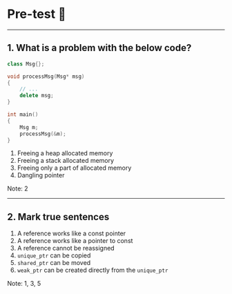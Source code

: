 # Pre-test 🤯

___
<!-- .slide: style="font-size: 0.9em" -->

## 1. What is a problem with the below code?

```cpp
class Msg{};

void processMsg(Msg* msg)
{
    // ...
    delete msg;
}

int main()
{
    Msg m;
    processMsg(&m);
}
```

1. Freeing a heap allocated memory
2. Freeing a stack allocated memory
3. Freeing only a part of allocated memory
4. Dangling pointer

Note: 2

___

## 2. Mark true sentences

1. A reference works like a const pointer
2. A reference works like a pointer to const
3. A reference cannot be reassigned
4. `unique_ptr` can be copied
5. `shared_ptr` can be moved
6. `weak_ptr` can be created directly from the `unique_ptr`

Note: 1, 3, 5
